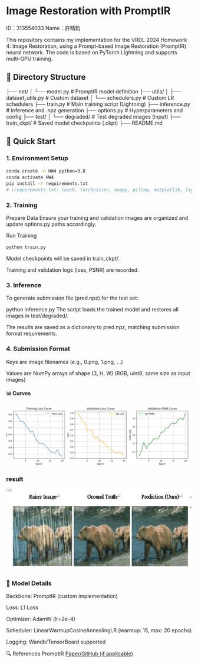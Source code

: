 # Image Restoration with PromptIR

ID：313554033
Name：許晴鈞

This repository contains my implementation for the VRDL 2024 Homework 4: Image Restoration, using a Prompt-based Image Restoration (PromptIR) neural network. The code is based on PyTorch Lightning and supports multi-GPU training.

## 📂 Directory Structure

├── net/
│ └── model.py # PromptIR model definition
├── utils/
│ ├── dataset_utils.py # Custom dataset
│ └── schedulers.py # Custom LR schedulers
├── train.py # Main training script (Lightning)
├── inference.py # Inference and .npz generation
├── options.py # Hyperparameters and config
├── test/
│ └── degraded/ # Test degraded images (input)
├── train_ckpt/ # Saved model checkpoints (.ckpt)
├── README.md

## 🚀 Quick Start

### 1. Environment Setup

```bash
conda create -n HW4 python=3.8
conda activate HW4
pip install -r requirements.txt
# (requirements.txt: torch, torchvision, numpy, pillow, matplotlib, lightning, tqdm, wandb, etc.)
```
### 2. Training
Prepare Data
Ensure your training and validation images are organized and update options.py paths accordingly.

Run Training
```python
python train.py
```
Model checkpoints will be saved in train_ckpt/.

Training and validation logs (loss, PSNR) are recorded.

### 3. Inference
To generate submission file (pred.npz) for the test set:


python inference.py
The script loads the trained model and restores all images in test/degraded/.

The results are saved as a dictionary to pred.npz, matching submission format requirements.

### 4. Submission Format
Keys are image filenames (e.g., 0.png, 1.png, ...)

Values are NumPy arrays of shape (3, H, W) (RGB, uint8, same size as input images)

#### 📊  Curves
![alt text](image-1.png)


### result
![alt text](image.png)
### 🔧 Model Details
Backbone: PromptIR (custom implementation)

Loss: L1 Loss

Optimizer: AdamW (lr=2e-4)

Scheduler: LinearWarmupCosineAnnealingLR (warmup: 15, max: 20 epochs)

Logging: Wandb/TensorBoard supported

🔍 References
PromptIR [Paper/GitHub (if applicable)](https://github.com/va1shn9v/PromptIR)
